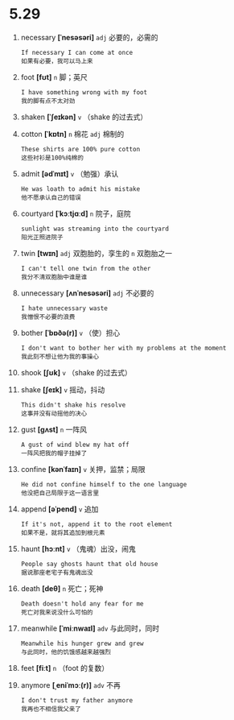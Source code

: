 # 5.29

1. necessary **[ˈnesəsəri]** `adj` 必要的，必需的

   ```
   If necessary I can come at once
   如果有必要，我可以马上来
   ```

2. foot **[fʊt]** `n` 脚；英尺

   ```
   I have something wrong with my foot
   我的脚有点不太对劲
   ```

3. shaken **[ˈʃeɪkən]** `v` （shake 的过去式）

4. cotton **[ˈkɒtn]** `n` 棉花 `adj` 棉制的

   ```
   These shirts are 100% pure cotton
   这些衬衫是100%纯棉的
   ```

5. admit **[ədˈmɪt]** `v` （勉强）承认

   ```
   He was loath to admit his mistake
   他不愿承认自己的错误
   ```

6. courtyard **[ˈkɔːtjɑːd]** `n` 院子，庭院

   ```
   sunlight was streaming into the courtyard
   阳光正照进院子
   ```

7. twin **[twɪn]** `adj` 双胞胎的，孪生的 `n` 双胞胎之一

   ```
   I can't tell one twin from the other
   我分不清双胞胎中谁是谁
   ```

8. unnecessary **[ʌnˈnesəsəri]** `adj` 不必要的

   ```
   I hate unnecessary waste
   我憎恨不必要的浪费
   ```

9. bother **[ˈbɒðə(r)]** `v` （使）担心

   ```
   I don't want to bother her with my problems at the moment
   我此刻不想让他为我的事操心
   ```

10. shook **[ʃʊk]** `v` （shake 的过去式）

11. shake **[ʃeɪk]** `v` 摇动，抖动

    ```
    This didn't shake his resolve
    这事并没有动摇他的决心
    ```

12. gust **[ɡʌst]** `n` 一阵风

    ```
    A gust of wind blew my hat off
    一阵风把我的帽子挂掉了
    ```

13. confine **[kənˈfaɪn]** `v` 关押，监禁；局限

    ```
    He did not confine himself to the one language
    他没把自己局限于这一语言里
    ```

14. append **[əˈpend]** `v` 追加

    ```
    If it's not, append it to the root element
    如果不是，就将其追加到根元素
    ```

15. haunt **[hɔːnt]** `v` （鬼魂）出没，闹鬼

    ```
    People say ghosts haunt that old house
    据说那座老宅子有鬼魂出没
    ```

16. death **[deθ]** `n` 死亡；死神

    ```
    Death doesn't hold any fear for me
    死亡对我来说没什么可怕的
    ```

17. meanwhile **[ˈmiːnwaɪl]** `adv` 与此同时，同时

    ```
    Meanwhile his hunger grew and grew
    与此同时，他的饥饿感越来越强烈
    ```

18. feet **[fiːt]** `n` （foot 的复数）

19. anymore **[ˌeniˈmɔː(r)]** `adv` 不再
    ```
    I don't trust my father anymore
    我再也不相信我父亲了
    ```
